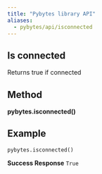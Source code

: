 ```yaml
---
title: "Pybytes library API"
aliases:
  - pybytes/api/isconnected
---
```


**Is connected**
----
  Returns true if connected


**Method**
----
**pybytes.isconnected()**

**Example**
----
`pybytes.isconnected()`

**Success Response**
`True`
